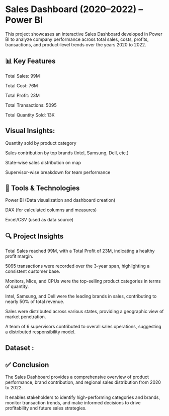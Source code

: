 # Sales Dashboard (2020–2022) – Power BI
This project showcases an interactive Sales Dashboard developed in Power BI to analyze company performance across total sales, costs, profits, transactions, and product-level trends over the years 2020 to 2022.

## 📊 Key Features
Total Sales: 99M

Total Cost: 76M

Total Profit: 23M

Total Transactions: 5095

Total Quantity Sold: 13K

## Visual Insights:

Quantity sold by product category

Sales contribution by top brands (Intel, Samsung, Dell, etc.)

State-wise sales distribution on map

Supervisor-wise breakdown for team performance

## 🔧 Tools & Technologies
Power BI (Data visualization and dashboard creation)

DAX (for calculated columns and measures)

Excel/CSV (used as data source)

## 🔍 Project Insights
Total Sales reached 99M, with a Total Profit of 23M, indicating a healthy profit margin.

5095 transactions were recorded over the 3-year span, highlighting a consistent customer base.

Monitors, Mice, and CPUs were the top-selling product categories in terms of quantity.

Intel, Samsung, and Dell were the leading brands in sales, contributing to nearly 50% of total revenue.

Sales were distributed across various states, providing a geographic view of market penetration.

A team of 6 supervisors contributed to overall sales operations, suggesting a distributed responsibility model.

## Dataset :


## ✅ Conclusion
The Sales Dashboard provides a comprehensive overview of product performance, brand contribution, and regional sales distribution from 2020 to 2022.

It enables stakeholders to identify high-performing categories and brands, monitor transaction trends, and make informed decisions to drive profitability and future sales strategies.
